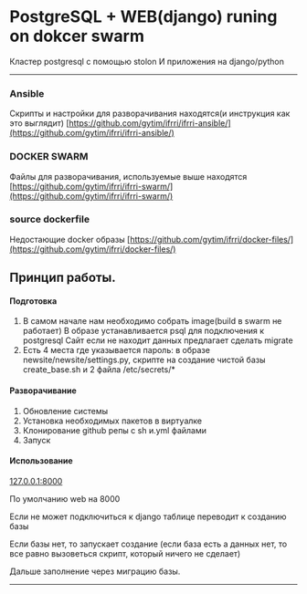 # PostgreSQL + WEB(django) runing on dokcer swarm
Кластер postgresql c помощью stolon 
И приложения на django/python
***

### Ansible
Скрипты и настройки для разворачивания находятся(и инструкция как это выглядит)
[https://github.com/gytim/ifrri/ifrri-ansible/](https://github.com/gytim/ifrri/ifrri-ansible/)

### DOCKER SWARM
Файлы для разворачивания, используемые выше находятся
[https://github.com/gytim/ifrri/ifrri-swarm/](https://github.com/gytim/ifrri/ifrri-swarm/)


### source dockerfile
Недостающие docker образы
[https://github.com/gytim/ifrri/docker-files/](https://github.com/gytim/ifrri/docker-files/)



## Принцип работы.

#### Подготовка
1. В самом начале нам необходимо собрать image(build в swarm не работает)
 В образе устанавливается psql для подключения к postgresql
 Сайт если не находит данных предлагает сделать migrate
2. Есть 4 места где указывается пароль:
 в образе newsite/newsite/settings.py, скрипте на создание чистой базы create_base.sh и 2 файла /etc/secrets/*

#### Разворачивание

1. Обновление системы
2. Установка необходимых пакетов в виртуалке
4. Клонирование github репы с sh и.yml файлами
5. Запуск 

#### Использование
[127.0.0.1:8000](127.0.0.1:8000)

По умолчанию web на 8000

Если не может подключиться к django таблице переводит к созданию базы

Если базы нет, то запускает создание (если база есть а данных нет, то все равно вызоветься скрипт, который ничего не сделает)

Дальше заполнение через миграцию базы.


*** 
